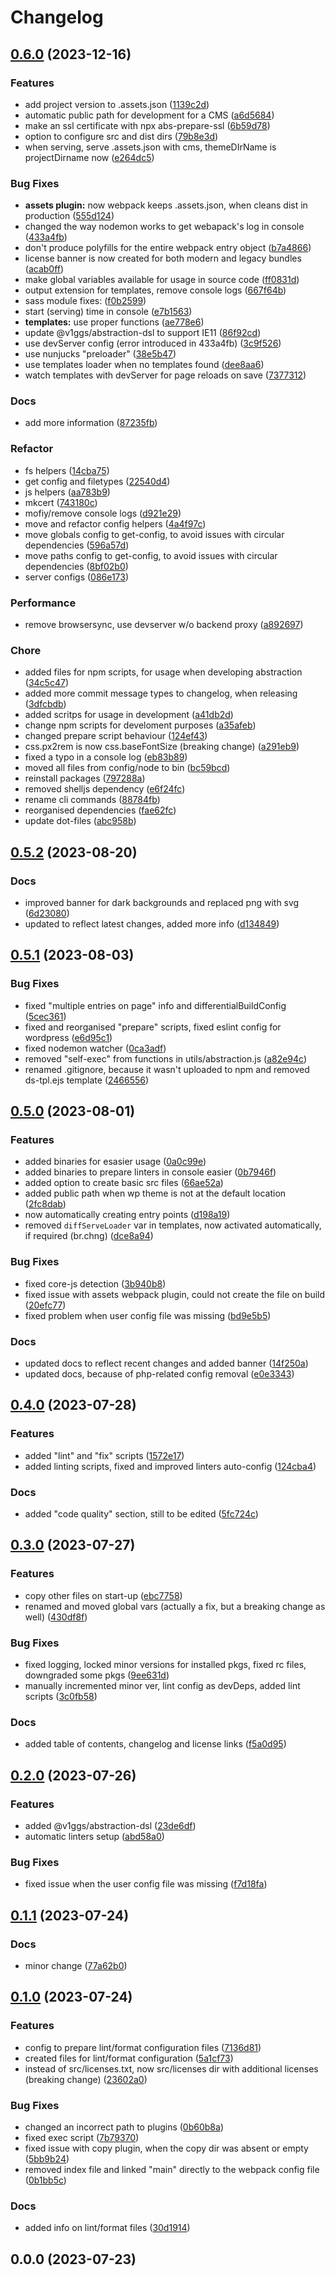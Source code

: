 # Changelog

## [0.6.0](https://github.com/v1ggs/abstraction/compare/0.5.2...0.6.0) (2023-12-16)


### Features

* add project version to .assets.json ([1139c2d](https://github.com/v1ggs/abstraction/commit/1139c2d031abed95d9fc536350685ace4c8b1d73))
* automatic public path for development for a CMS ([a6d5684](https://github.com/v1ggs/abstraction/commit/a6d568473c7ad23e7b0702471ce3d5acd074b73a))
* make an ssl certificate with npx abs-prepare-ssl ([6b59d78](https://github.com/v1ggs/abstraction/commit/6b59d786749e1afd30b365371b67660b82a2ee68))
* option to configure src and dist dirs ([79b8e3d](https://github.com/v1ggs/abstraction/commit/79b8e3d0c9f602e7b74913e699c54c8970154643))
* when serving, serve .assets.json with cms, themeDIrName is projectDirname now ([e264dc5](https://github.com/v1ggs/abstraction/commit/e264dc5a74d2161cb64347732926ab1912f4d29f))


### Bug Fixes

* **assets plugin:** now webpack keeps .assets.json, when cleans dist in production ([555d124](https://github.com/v1ggs/abstraction/commit/555d1248cd113926c58e3b8aae8fee9e1251fd5d))
* changed the way nodemon works to get webapack's log in console ([433a4fb](https://github.com/v1ggs/abstraction/commit/433a4fb0f09828bc3eff46446ec4f812c66a19e1))
* don't produce polyfills for the entire webpack entry object ([b7a4866](https://github.com/v1ggs/abstraction/commit/b7a4866b80698f00db84551399bfdf9280242faa))
* license banner is now created for both modern and legacy bundles ([acab0ff](https://github.com/v1ggs/abstraction/commit/acab0ff0ba3144f90e106ee540dfc4ee1e6196c2))
* make global variables available for usage in source code ([ff0831d](https://github.com/v1ggs/abstraction/commit/ff0831df49176a746602c191f96226b2c73715b9))
* output extension for templates, remove console logs ([667f64b](https://github.com/v1ggs/abstraction/commit/667f64bc16e745d99b40555792c64baf9ce9fea5))
* sass module fixes: ([f0b2599](https://github.com/v1ggs/abstraction/commit/f0b259935dfd046dd7b478c6ad0880b22ba1dcd7))
* start (serving) time in console ([e7b1563](https://github.com/v1ggs/abstraction/commit/e7b15639dfde4b1b233f75b4e21e1a5a1b5b8fc6))
* **templates:** use proper functions ([ae778e6](https://github.com/v1ggs/abstraction/commit/ae778e6b4723aff387e3a8dfe1ad62b083574d2f))
* update @v1ggs/abstraction-dsl to support IE11 ([86f92cd](https://github.com/v1ggs/abstraction/commit/86f92cdedc7866b7609cbdb44a7ee0861caebc57))
* use devServer config (error introduced in 433a4fb) ([3c9f526](https://github.com/v1ggs/abstraction/commit/3c9f52606ace6482b1efefc6bfe8c7d90651ac7c))
* use nunjucks "preloader" ([38e5b47](https://github.com/v1ggs/abstraction/commit/38e5b47ccee87c23eb580fb9fcabdd33acb8aa78))
* use templates loader when no templates found ([dee8aa6](https://github.com/v1ggs/abstraction/commit/dee8aa67c9f1111183a67a433ad83e8295b344c1))
* watch templates with devServer for page reloads on save ([7377312](https://github.com/v1ggs/abstraction/commit/7377312f65b5e245de4a4af2dc3329b5ae9e4f64))


### Docs

* add more information ([87235fb](https://github.com/v1ggs/abstraction/commit/87235fb3494fddf6c885a22bf2cc8d7aad7a90df))


### Refactor

* fs helpers ([14cba75](https://github.com/v1ggs/abstraction/commit/14cba75937fad32a05b9982132db7aa45d986667))
* get config and filetypes ([22540d4](https://github.com/v1ggs/abstraction/commit/22540d4fd4c13269883cf0210b42f73cc99a9265))
* js helpers ([aa783b9](https://github.com/v1ggs/abstraction/commit/aa783b96358dd2898617badb9a64241ac4254954))
* mkcert ([743180c](https://github.com/v1ggs/abstraction/commit/743180c0ed8a3f8f9dcfa6dbc6573dba765663f1))
* mofiy/remove console logs ([d921e29](https://github.com/v1ggs/abstraction/commit/d921e2961d2dc9ca826fa635e95a4b74c7df7fa4))
* move and refactor config helpers ([4a4f97c](https://github.com/v1ggs/abstraction/commit/4a4f97c4b21659e53c01969d81d16db93fdd3d97))
* move globals config to get-config, to avoid issues with circular dependencies ([596a57d](https://github.com/v1ggs/abstraction/commit/596a57d4ccf3c1fe8ee71db5dab531ca2852a567))
* move paths config to get-config, to avoid issues with circular dependencies ([8bf02b0](https://github.com/v1ggs/abstraction/commit/8bf02b043dda567a0508a43348d0c74b61e18d9f))
* server configs ([086e173](https://github.com/v1ggs/abstraction/commit/086e1739fd7b28360855b0367bb87beb5445ff0d))


### Performance

* remove browsersync, use devserver w/o backend proxy ([a892697](https://github.com/v1ggs/abstraction/commit/a892697221e51e75337d92261457163a6000941f))


### Chore

* added files for npm scripts, for usage when developing abstraction ([34c5c47](https://github.com/v1ggs/abstraction/commit/34c5c47ce5d2a08fe623c45bfeb54c80bd7ceacd))
* added more commit message types to changelog, when releasing ([3dfcbdb](https://github.com/v1ggs/abstraction/commit/3dfcbdb142efa2e8c08c4c22fd621471afd30806))
* added scritps for usage in development ([a41db2d](https://github.com/v1ggs/abstraction/commit/a41db2d137d2f202024a98f903add6959d4a84d8))
* change npm scripts for develoment purposes ([a35afeb](https://github.com/v1ggs/abstraction/commit/a35afebc9b9863e5f337bb38deb72a942c264fe1))
* changed prepare script behaviour ([124ef43](https://github.com/v1ggs/abstraction/commit/124ef4302a1c9de021ae9ca561eee8eebb34e953))
* css.px2rem is now css.baseFontSize (breaking change) ([a291eb9](https://github.com/v1ggs/abstraction/commit/a291eb9313089f0994c32c0029111cb3125c3d4b))
* fixed a typo in a console log ([eb83b89](https://github.com/v1ggs/abstraction/commit/eb83b896b6017ee3681c8b2c5a90ad879db47a81))
* moved all files from config/node to bin ([bc59bcd](https://github.com/v1ggs/abstraction/commit/bc59bcd9d6f164ed6625c4e36f7a58ebe612c273))
* reinstall packages ([797288a](https://github.com/v1ggs/abstraction/commit/797288aaa38a0c8dd1b869ba51c6facd993aff82))
* removed shelljs dependency ([e6f24fc](https://github.com/v1ggs/abstraction/commit/e6f24fc4021dc8e8e75b7f8cdec935dc1a272d4b))
* rename cli commands ([88784fb](https://github.com/v1ggs/abstraction/commit/88784fb6083e6faf901f837c67824ac7082d438f))
* reorganised dependencies ([fae62fc](https://github.com/v1ggs/abstraction/commit/fae62fcf5492b14e14e4aaa52639a78cc1797371))
* update dot-files ([abc958b](https://github.com/v1ggs/abstraction/commit/abc958b6b17a25d4e311d1288990d7d426e17b93))

## [0.5.2](https://github.com/v1ggs/abstraction/compare/0.5.1...0.5.2) (2023-08-20)


### Docs

* improved banner for dark backgrounds and replaced png with svg ([6d23080](https://github.com/v1ggs/abstraction/commit/6d23080d8cc87b5d4b3588bb3dca61358bc849ac))
* updated to reflect latest changes, added more info ([d134849](https://github.com/v1ggs/abstraction/commit/d13484951d1f9e14a98d5e1d08d9b1cbb740a9e1))

## [0.5.1](https://github.com/v1ggs/abstraction/compare/0.5.0...0.5.1) (2023-08-03)


### Bug Fixes

* fixed "multiple entries on page" info and differentialBuildConfig ([5cec361](https://github.com/v1ggs/abstraction/commit/5cec36176c9f78fc9dd0a61f57f941a5aebbb032))
* fixed and reorganised "prepare" scripts, fixed eslint config for wordpress ([e6d95c1](https://github.com/v1ggs/abstraction/commit/e6d95c1dbdfc9f5447cee703051aebf67c084a09))
* fixed nodemon watcher ([0ca3adf](https://github.com/v1ggs/abstraction/commit/0ca3adf6e9698495a54b8dcfe7ac8170da92d538))
* removed "self-exec" from functions in utils/abstraction.js ([a82e94c](https://github.com/v1ggs/abstraction/commit/a82e94caaf43d5ea1ea6fbc4b42f76d82f37c8e3))
* renamed .gitignore, because it wasn't uploaded to npm and removed ds-tpl.ejs template ([2466556](https://github.com/v1ggs/abstraction/commit/24665562f366d234765ea0b3d343f593e1bc5cde))

## [0.5.0](https://github.com/v1ggs/abstraction/compare/0.4.0...0.5.0) (2023-08-01)


### Features

* added binaries for esasier usage ([0a0c99e](https://github.com/v1ggs/abstraction/commit/0a0c99effa7a3e5310326ffe594c22e99bc2fddb))
* added binaries to prepare linters in console easier ([0b7946f](https://github.com/v1ggs/abstraction/commit/0b7946fe70d852c4e570809ed812e9e7efa446ac))
* added option to create basic src files ([66ae52a](https://github.com/v1ggs/abstraction/commit/66ae52a2cd58424722a060a7a40e5c2c5efbc8ba))
* added public path when wp theme is not at the default location ([2fc8dab](https://github.com/v1ggs/abstraction/commit/2fc8dabf77ff1f11503986b4974086e8858bccdd))
* now automatically creating entry points ([d198a19](https://github.com/v1ggs/abstraction/commit/d198a19064b6bfce1260fdcbb1e05c8537e635ef))
* removed `diffServeLoader` var in templates, now activated automatically, if required (br.chng) ([dce8a94](https://github.com/v1ggs/abstraction/commit/dce8a9487ec2c9e7e0f1e36678fa84daee89ff78))


### Bug Fixes

* fixed core-js detection ([3b940b8](https://github.com/v1ggs/abstraction/commit/3b940b8d66e45d1216b4228085c089ab578f6f92))
* fixed issue with assets webpack plugin, could not create the file on build ([20efc77](https://github.com/v1ggs/abstraction/commit/20efc77604e96d2649fe72b1d1f64edc2d56cce3))
* fixed problem when user config file was missing ([bd9e5b5](https://github.com/v1ggs/abstraction/commit/bd9e5b570e0973de91dbb70836fc83758e4180d9))


### Docs

* updated docs to reflect recent changes and added banner ([14f250a](https://github.com/v1ggs/abstraction/commit/14f250a6db88eba8955da8d51af5d65103c5c39d))
* updated docs, because of php-related config removal ([e0e3343](https://github.com/v1ggs/abstraction/commit/e0e3343942a9614f9a3ff6fbbd879bee7ccdbf77))

## [0.4.0](https://github.com/v1ggs/abstraction/compare/0.3.0...0.4.0) (2023-07-28)


### Features

* added "lint" and "fix" scripts ([1572e17](https://github.com/v1ggs/abstraction/commit/1572e176696c4d8293519e5c258e14acb791c56f))
* added linting scripts, fixed and improved linters auto-config ([124cba4](https://github.com/v1ggs/abstraction/commit/124cba41a6b5c1c2b70b6c050a03617b8bcfaaa5))


### Docs

* added "code quality" section, still to be edited ([5fc724c](https://github.com/v1ggs/abstraction/commit/5fc724cb14865ebeda19927f139da29c0a9a9c25))

## [0.3.0](https://github.com/v1ggs/abstraction/compare/0.2.0...0.3.0) (2023-07-27)


### Features

* copy other files on start-up ([ebc7758](https://github.com/v1ggs/abstraction/commit/ebc775833fe2281562073776f68df826d9b43d7d))
* renamed and moved global vars (actually a fix, but a breaking change as well) ([430df8f](https://github.com/v1ggs/abstraction/commit/430df8f27c5552e6245a9ab89a8a3088f2ae6357))


### Bug Fixes

* fixed logging, locked minor versions for installed pkgs, fixed rc files, downgraded some pkgs ([9ee631d](https://github.com/v1ggs/abstraction/commit/9ee631d32543d7c17c26eab08012f83ab0a202ab))
* manually incremented minor ver, lint config as devDeps, added lint scripts ([3c0fb58](https://github.com/v1ggs/abstraction/commit/3c0fb585b666aec59f4a905d667fba30d388683b))


### Docs

* added table of contents, changelog and license links ([f5a0d95](https://github.com/v1ggs/abstraction/commit/f5a0d9551b2d7cd143a96c25ecebe84460b4754c))

## [0.2.0](https://github.com/v1ggs/abstraction/compare/0.1.1...0.2.0) (2023-07-26)


### Features

* added @v1ggs/abstraction-dsl ([23de6df](https://github.com/v1ggs/abstraction/commit/23de6dfa4e3d5a8610fe670879b8022cf873d428))
* automatic linters setup ([abd58a0](https://github.com/v1ggs/abstraction/commit/abd58a070298f31d253b1fe254cafd0eb15b34da))


### Bug Fixes

* fixed issue when the user config file was missing ([f7d18fa](https://github.com/v1ggs/abstraction/commit/f7d18fa8c5677c9bdc2e9319f43006424de9a86b))

## [0.1.1](https://github.com/v1ggs/abstraction/compare/0.1.0...0.1.1) (2023-07-24)


### Docs

* minor change ([77a62b0](https://github.com/v1ggs/abstraction/commit/77a62b069624d2115af5662f52909b1e80363be8))

## [0.1.0](https://github.com/v1ggs/abstraction/compare/0.0.0...0.1.0) (2023-07-24)


### Features

* config to prepare lint/format configuration files ([7136d81](https://github.com/v1ggs/abstraction/commit/7136d8193f183d0c891cb1c56c31a7bc42225e6a))
* created files for lint/format configuration ([5a1cf73](https://github.com/v1ggs/abstraction/commit/5a1cf734f2074d75248a0388d168fc89a6d3db49))
* instead of src/licenses.txt, now src/licenses dir with additional licenses (breaking change) ([23602a0](https://github.com/v1ggs/abstraction/commit/23602a006b05122cded7de937bd6ead7b88664c2))


### Bug Fixes

* changed an incorrect path to plugins ([0b60b8a](https://github.com/v1ggs/abstraction/commit/0b60b8a500498f50ad7a914a2b964c8d7a86a743))
* fixed exec script ([7b79370](https://github.com/v1ggs/abstraction/commit/7b793703c7f1e6e41eff3782ac966e20296bc07b))
* fixed issue with copy plugin, when the copy dir was absent or empty ([5bb9b24](https://github.com/v1ggs/abstraction/commit/5bb9b24528388c1e8aaec2331d56e5209c1a4896))
* removed index file and linked "main" directly to the webpack config file ([0b1bb5c](https://github.com/v1ggs/abstraction/commit/0b1bb5c6b8cf1ed8dbf4cebd5b8ac24be1a8b782))


### Docs

* added info on lint/format files ([30d1914](https://github.com/v1ggs/abstraction/commit/30d1914996424279483f0653f3df3807f6519add))

## 0.0.0 (2023-07-23)